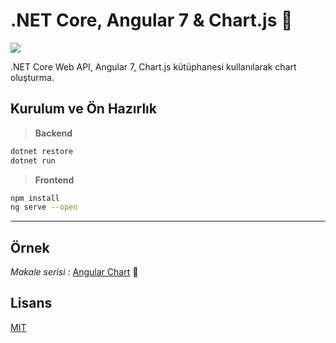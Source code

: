 
# .NET Core, Angular 7 & Chart.js 🤘

![](https://cdn-images-1.medium.com/max/1600/1*N4melBe0tsA35pUnzczFKA.png)

.NET Core Web API, Angular 7, Chart.js kütüphanesi kullanılarak chart oluşturma.

## Kurulum ve Ön Hazırlık

> **Backend**

```bash
dotnet restore
dotnet run
```
>**Frontend**

```bash
npm install
ng serve --open
```


 ***

## Örnek

*Makale serisi* : [Angular Chart] 📜 


## Lisans
[MIT](https://choosealicense.com/licenses/mit/)



[Angular Chart]: <https://medium.com/@onur.uzunn/angular-ile-chart-js-k%C3%BCt%C3%BCphanesi-kullanarak-grafik-olu%C5%9Fturmak-16d79a42fe4c>
